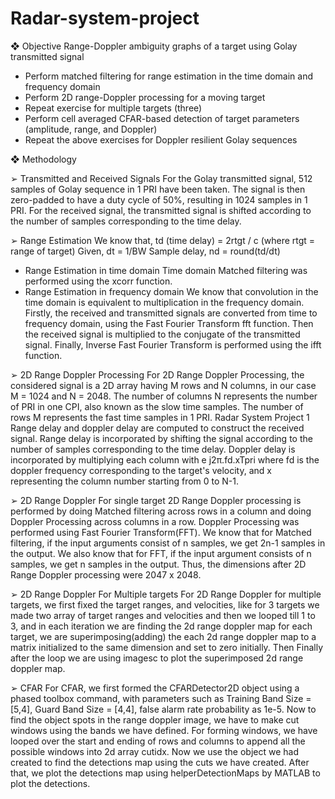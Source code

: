 # Radar-system-project
❖ Objective
Range-Doppler ambiguity graphs of a target using Golay transmitted signal
- Perform matched filtering for range estimation in the time domain and frequency
domain
- Perform 2D range-Doppler processing for a moving target
- Repeat exercise for multiple targets (three)
- Perform cell averaged CFAR-based detection of target parameters (amplitude,
range, and Doppler)
- Repeat the above exercises for Doppler resilient Golay sequences

❖ Methodology

➢ Transmitted and Received Signals
For the Golay transmitted signal, 512 samples of Golay sequence in 1 PRI have
been taken. The signal is then zero-padded to have a duty cycle of 50%, resulting
in 1024 samples in 1 PRI. For the received signal, the transmitted signal is shifted
according to the number of samples corresponding to the time delay.

➢ Range Estimation
We know that, td (time delay) = 2rtgt / c (where rtgt = range of target)
Given, dt = 1/BW
Sample delay, nd = round(td/dt)
- Range Estimation in time domain
Time domain Matched filtering was performed using the xcorr function.
- Range Estimation in frequency domain
We know that convolution in the time domain is equivalent to multiplication in the
frequency domain. Firstly, the received and transmitted signals are converted from
time to frequency domain, using the Fast Fourier Transform fft function. Then the
received signal is multiplied to the conjugate of the transmitted signal. Finally,
Inverse Fast Fourier Transform is performed using the ifft function.

➢ 2D Range Doppler Processing
For 2D Range Doppler Processing, the considered signal is a 2D array having M
rows and N columns, in our case M = 1024 and N = 2048. The number of columns
N represents the number of PRI in one CPI, also known as the slow time samples.
The number of rows M represents the fast time samples in 1 PRI.
Radar System Project 1
Range delay and doppler delay are computed to construct the received signal.
Range delay is incorporated by shifting the signal according to the number of
samples corresponding to the time delay. Doppler delay is incorporated by
multiplying each column with e
j2π.fd.xTpri where fd is the doppler frequency
corresponding to the target's velocity, and x representing the column number
starting from 0 to N-1.

➢ 2D Range Doppler For single target
2D Range Doppler processing is performed by doing Matched filtering across
rows in a column and doing Doppler Processing across columns in a row. Doppler
Processing was performed using Fast Fourier Transform(FFT). We know that for
Matched filtering, if the input arguments consist of n samples, we get 2n-1 samples
in the output. We also know that for FFT, if the input argument consists of n
samples, we get n samples in the output. Thus, the dimensions after 2D Range
Doppler processing were 2047 x 2048.

➢ 2D Range Doppler For Multiple targets
For 2D Range Doppler for multiple targets, we first fixed the target ranges, and
velocities, like for 3 targets we made two array of target ranges and velocities and
then we looped till 1 to 3, and in each iteration we are finding the 2d range
doppler map for each target, we are superimposing(adding) the each 2d range
doppler map to a matrix initialized to the same dimension and set to zero initially.
Then Finally after the loop we are using imagesc to plot the superimposed 2d
range doppler map.

➢ CFAR
For CFAR, we first formed the CFARDetector2D object using a phased toolbox
command, with parameters such as Training Band Size = [5,4], Guard Band Size =
[4,4], false alarm rate probability as 1e-5. Now to find the object spots in the range
doppler image, we have to make cut windows using the bands we have defined.
For forming windows, we have looped over the start and ending of rows and
columns to append all the possible windows into 2d array cutidx. Now we use the
object we had created to find the detections map using the cuts we have created.
After that, we plot the detections map using helperDetectionMaps by MATLAB to
plot the detections.
